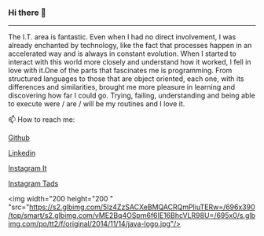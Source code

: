 ### Hi there 👋

---

The I.T. area is fantastic. Even when I had no direct involvement, I was already enchanted by technology, like the fact that processes happen in an accelerated way and is always in constant evolution.
When I started to interact with this world more closely and understand how it worked, I fell in love with it.One of the parts that fascinates me is programming. From structured languages ​​to those that are object oriented, each one, with its differences and similarities, brought me more pleasure in learning and discovering how far I could go.
Trying, failing, understanding and being able to execute were / are / will be my routines and I love it.

📫 How to reach me:

[Github](HTTPS://WWW.github.com/ThiagoAnd)

[Linkedin](https://linkedin.com/in/thiago-de-andrade-200bb8192)

[Instagram It](https://www.instagram.com/thiagoctba.it/)

[Instagram Tads](https://www.instagram.com/thiagoctba.tads/) 


<img width="200 height="200 " "src="https://s2.glbimg.com/5Iz4ZzSACXeBMQACRQmPliuTERw=/696x390/top/smart/s2.glbimg.com/vME2Bq4OSpm6f6IE16BhcVLR98U=/695x0/s.glbimg.com/po/tt2/f/original/2014/11/14/java-logo.jpg"/>
